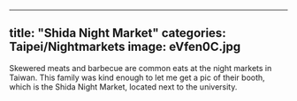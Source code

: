 
---
title:  "Shida Night Market"
categories: Taipei/Nightmarkets
image: eVfen0C.jpg
---

Skewered meats and barbecue are common eats at the night markets in Taiwan.  This family was kind enough to let me get a pic of
their booth, which is the Shida Night Market, located next to the university.
